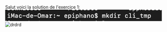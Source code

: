 Salut voici la solution de l'exercice 1:
![drdrd](./assets/exo1-1.png)
<img src="assets/exercice_1.png" alt="drdrd">